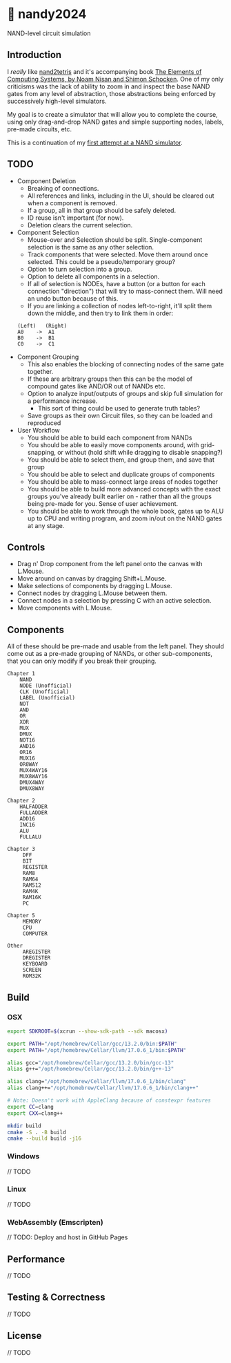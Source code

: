 # 🤖 nandy2024
NAND-level circuit simulation

## Introduction

I _really_ like [nand2tetris](https://www.nand2tetris.org/) and it's accompanying book [The Elements of Computing Systems, by Noam Nisan and Shimon Schocken](https://www.amazon.com/Elements-Computing-Systems-Building-Principles/dp/0262640686/ref=ed_oe_p).
One of my only criticisms was the lack of ability to zoom in and inspect the base NAND gates from any level of abstraction, those abstractions being enforced by successively high-level simulators.

My goal is to create a simulator that will allow you to complete the course, using only drag-and-drop NAND gates and simple supporting nodes, labels, pre-made circuits, etc.

This is a continuation of my [first attempt at a NAND simulator](https://github.com/zach2good/nandy).

## TODO

- Component Deletion
  - Breaking of connections.
  - All references and links, including in the UI, should be cleared out when a component is removed.
  - If a group, all in that group should be safely deleted.
  - ID reuse isn't important (for now).
  - Deletion clears the current selection.
- Component Selection
  - Mouse-over and Selection should be split. Single-component selection is the same as any other selection.
  - Track components that were selected. Move them around once selected. This could be a pseudo/temporary group?
  - Option to turn selection into a group.
  - Option to delete all components in a selection.
  - If all of selection is NODEs, have a button (or a button for each connection "direction") that will try to mass-connect them. Will need an undo button because of this.
  - If you are linking a collection of nodes left-to-right, it'll split them down the middle, and then try to link them in order:
  ```
  (Left)   (Right)
  A0    ->  A1
  B0    ->  B1
  C0    ->  C1
  ```
- Component Grouping
  - This also enables the blocking of connecting nodes of the same gate together.
  - If these are arbitrary groups then this can be the model of compound gates like AND/OR out of NANDs etc.
  - Option to analyze input/outputs of groups and skip full simulation for a performance increase.
    - This sort of thing could be used to generate truth tables?
  - Save groups as their own Circuit files, so they can be loaded and reproduced
- User Workflow
  - You should be able to build each component from NANDs
  - You should be able to easily move components around, with grid-snapping, or without (hold shift while dragging to disable snapping?)
  - You should be able to select them, and group them, and save that group
  - You should be able to select and duplicate groups of components
  - You should be able to mass-connect large areas of nodes together
  - You should be able to build more advanced concepts with the exact groups you've already built earlier on - rather than all the groups being pre-made for you. Sense of user achievement.
  - You should be able to work through the whole book, gates up to ALU up to CPU and writing program, and zoom in/out on the NAND gates at any stage.

## Controls

- Drag n' Drop component from the left panel onto the canvas with L.Mouse.
- Move around on canvas by dragging Shift+L.Mouse.
- Make selections of components by dragging L.Mouse.
- Connect nodes by dragging L.Mouse between them.
- Connect nodes in a selection by pressing C with an active selection.
- Move components with L.Mouse.

## Components

All of these should be pre-made and usable from the left panel.
They should come out as a pre-made grouping of NANDs, or other sub-components, that you can only modify if you break their grouping.

```
Chapter 1
    NAND
    NODE (Unofficial)
    CLK (Unofficial)
    LABEL (Unofficial)
    NOT
    AND
    OR
    XOR
    MUX
    DMUX
    NOT16
    AND16
    OR16
    MUX16
    OR8WAY
    MUX4WAY16
    MUX8WAY16
    DMUX4WAY
    DMUX8WAY

Chapter 2
    HALFADDER
    FULLADDER
    ADD16
    INC16
    ALU
    FULLALU

Chapter 3
     DFF
     BIT
     REGISTER
     RAM8
     RAM64
     RAM512
     RAM4K
     RAM16K
     PC

Chapter 5
     MEMORY
     CPU
     COMPUTER

Other
     AREGISTER
     DREGISTER
     KEYBOARD
     SCREEN
     ROM32K
```

## Build

### OSX

```sh
export SDKROOT=$(xcrun --show-sdk-path --sdk macosx)

export PATH="/opt/homebrew/Cellar/gcc/13.2.0/bin:$PATH"
export PATH="/opt/homebrew/Cellar/llvm/17.0.6_1/bin:$PATH"

alias gcc="/opt/homebrew/Cellar/gcc/13.2.0/bin/gcc-13"
alias g++="/opt/homebrew/Cellar/gcc/13.2.0/bin/g++-13"

alias clang="/opt/homebrew/Cellar/llvm/17.0.6_1/bin/clang"
alias clang++="/opt/homebrew/Cellar/llvm/17.0.6_1/bin/clang++"

# Note: Doesn't work with AppleClang because of constexpr features
export CC=clang
export CXX=clang++

mkdir build
cmake -S . -B build
cmake --build build -j16
```

### Windows

// TODO

### Linux

// TODO

### WebAssembly (Emscripten)

// TODO: Deploy and host in GitHub Pages

## Performance

// TODO

## Testing & Correctness

// TODO

## License

// TODO
